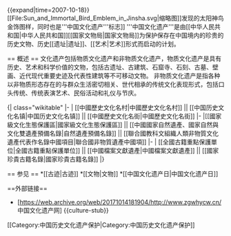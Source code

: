 {{expand|time=2007-10-18}}
[[File:Sun_and_Immortal_Bird_Emblem_in_Jinsha.svg|缩略图]]发现的太阳神鸟金饰图样，同时也是'''中国文化遗产'''标志]]
'''中国文化遗产'''是由[[中华人民共和国|中华人民共和国]][[国家文物局|国家文物局]]为保护保存在中国境内的珍贵的历史文物、历史[[遗址|遗址]]、[[艺术|艺术]]形式而启动的计划。

== 概述 ==
文化遗产包括物质文化遗产和非物质文化遗产，物质文化遗产是具有历史、艺术和科学价值的文物，包括古遗址、古建筑、石窟寺、石刻、古墓、壁画、近代现代重要史迹及代表性建筑等不可移动文物。 非物质文化遗产是指各种以非物质形态存在的与群众生活密切相关、世代相承的传统文化表现形式，包括口头传统、传统表演艺术、民俗活动和礼仪与节庆。

{| class="wikitable"
|-
| [[中國歷史文化名村|中國歷史文化名村]] || [[中国历史文化名镇|中国历史文化名镇]] || [[中國歷史文化名街|中國歷史文化名街]]
|-
|[[國家級文化生態保護區|國家級文化生態保護區]] || [[中國國家自然遺產、國家自然與文化雙遺產預備名錄|自然遺產預備名錄]] || [[聯合國教科文組織人類非物質文化遺產代表作名錄中國項目|聯合國非物質遺產中國項]]
|-
| [[全國古籍重點保護單位|全國古籍重點保護單位]]  || [[中國檔案文獻遺產|中國檔案文獻遺產]] || [[國家珍貴古籍名錄|國家珍貴古籍名錄]]
|}

== 参见 ==
*[[古迹|古迹]]
*[[文物|文物]]
*[[中国文化遗产日|中国文化遗产日]]

==外部链接==
* [https://web.archive.org/web/20171014181904/http://www.zgwhycw.cn/ 中国文化遗产网]
{{culture-stub}}

[[Category:中国历史文化遗产保护|Category:中国历史文化遗产保护]]
